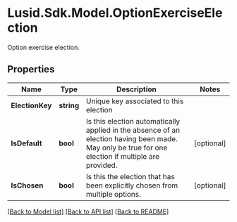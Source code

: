 # Lusid.Sdk.Model.OptionExerciseElection
Option exercise election.

## Properties

Name | Type | Description | Notes
------------ | ------------- | ------------- | -------------
**ElectionKey** | **string** | Unique key associated to this election | 
**IsDefault** | **bool** | Is this election automatically applied in the absence of an election having been made.  May only be true for one election if multiple are provided. | [optional] 
**IsChosen** | **bool** | Is this the election that has been explicitly chosen from multiple options. | [optional] 

[[Back to Model list]](../README.md#documentation-for-models) [[Back to API list]](../README.md#documentation-for-api-endpoints) [[Back to README]](../README.md)

